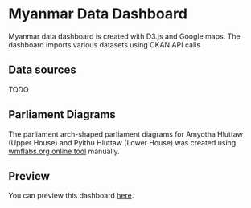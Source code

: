 # Myanmar Data Dashboard

Myanmar data dashboard is created with D3.js and Google maps. The dashboard imports various datasets
using CKAN API calls

## Data sources
TODO

## Parliament Diagrams
The parliament arch-shaped parliament diagrams for Amyotha Hluttaw (Upper House) and Pyithu Hluttaw (Lower House) was created using [wmflabs.org online tool](https://tools.wmflabs.org/parliamentdiagram/parlitest.php) manually.


## Preview
You can preview this dashboard [here](https://opendevelopmentmekong.github.io/odmm-data-dashboard/).
